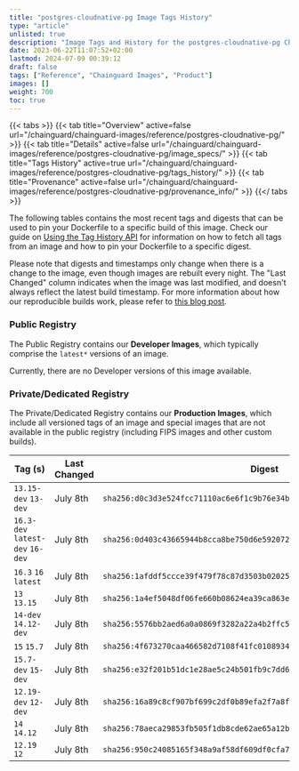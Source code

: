 ```yaml
---
title: "postgres-cloudnative-pg Image Tags History"
type: "article"
unlisted: true
description: "Image Tags and History for the postgres-cloudnative-pg Chainguard Image"
date: 2023-06-22T11:07:52+02:00
lastmod: 2024-07-09 00:39:12
draft: false
tags: ["Reference", "Chainguard Images", "Product"]
images: []
weight: 700
toc: true
---
```


{{< tabs >}}
{{< tab title="Overview" active=false url="/chainguard/chainguard-images/reference/postgres-cloudnative-pg/" >}}
{{< tab title="Details" active=false url="/chainguard/chainguard-images/reference/postgres-cloudnative-pg/image_specs/" >}}
{{< tab title="Tags History" active=true url="/chainguard/chainguard-images/reference/postgres-cloudnative-pg/tags_history/" >}}
{{< tab title="Provenance" active=false url="/chainguard/chainguard-images/reference/postgres-cloudnative-pg/provenance_info/" >}}
{{</ tabs >}}

The following tables contains the most recent tags and digests that can be used to pin your Dockerfile to a specific build of this image. Check our guide on [Using the Tag History API](/chainguard/chainguard-images/using-the-tag-history-api/) for information on how to fetch all tags from an image and how to pin your Dockerfile to a specific digest.

Please note that digests and timestamps only change when there is a change to the image, even though images are rebuilt every night. The "Last Changed" column indicates when the image was last modified, and doesn't always reflect the latest build timestamp. For more information about how our reproducible builds work, please refer to [this blog post](https://www.chainguard.dev/unchained/reproducing-chainguards-reproducible-image-builds).

### Public Registry
The Public Registry contains our **Developer Images**, which typically comprise the `latest*` versions of an image.

Currently, there are no Developer versions of this image available.

### Private/Dedicated Registry
The Private/Dedicated Registry contains our **Production Images**, which include all versioned tags of an image and special images that are not available in the public registry (including FIPS images and other custom builds).

| Tag (s)                           | Last Changed | Digest                                                                    |
|-----------------------------------|--------------|---------------------------------------------------------------------------|
|  `13.15-dev` `13-dev`             | July 8th     | `sha256:d0c3d3e524fcc71110ac6e6f1c9b76e34b9e28488f28fb605729b1cc3b8ac315` |
|  `16.3-dev` `latest-dev` `16-dev` | July 8th     | `sha256:0d403c43665944b8cca8be750d6e592072892adaf6c6b2d1ec04136e40d72eb7` |
|  `16.3` `16` `latest`             | July 8th     | `sha256:1afddf5ccce39f479f78c87d3503b02025765c9847627d8fe5730fba16991524` |
|  `13` `13.15`                     | July 8th     | `sha256:1a4ef5048df06fe660b08624ea39ca863e398acba1ba93cc8dd3cd200ad71aed` |
|  `14-dev` `14.12-dev`             | July 8th     | `sha256:5576bb2aed6a0a0869f3282a22a4b2ffc50f983cc4b721cf91db046b815e33b5` |
|  `15` `15.7`                      | July 8th     | `sha256:4f673270caa466582d7108f41fc01089347a97459b48ea9b830e1d497d557018` |
|  `15.7-dev` `15-dev`              | July 8th     | `sha256:e32f201b51dc1e28ae5c24b501fb9c7dd684329b6717f6961120bb0183d7a09e` |
|  `12.19-dev` `12-dev`             | July 8th     | `sha256:16a89c8cf907bf699c2df0b89efa2f7a8f0454835aacb637cffeb53206c1c952` |
|  `14` `14.12`                     | July 8th     | `sha256:78aeca29853fb505f1db8cde62ae65a12b2737d1346bdd0a51b9e4c4f12b8360` |
|  `12.19` `12`                     | July 8th     | `sha256:950c24085165f348a9af58df609df0cfa709dd782a94a457e4886b8afecdbd30` |

